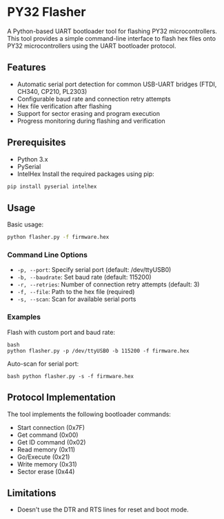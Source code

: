 # PY32 Flasher
A Python-based UART bootloader tool for flashing PY32 microcontrollers. This tool provides a simple command-line 
interface to flash hex files onto PY32 microcontrollers using the UART bootloader protocol.
## Features
- Automatic serial port detection for common USB-UART bridges (FTDI, CH340, CP210, PL2303)
- Configurable baud rate and connection retry attempts 
- Hex file verification after flashing 
- Support for sector erasing and program execution 
- Progress monitoring during flashing and verification
## Prerequisites
- Python 3.x 
- PySerial 
- IntelHex 
Install the required packages using pip: 
```bash 
pip install pyserial intelhex 
```

## Usage
Basic usage: 
```bash 
python flasher.py -f firmware.hex 
```

### Command Line Options
- `-p, --port`: Specify serial port (default: /dev/ttyUSB0) 
- `-b, --baudrate`: Set baud rate (default: 115200) 
- `-r, --retries`: Number of connection retry attempts (default: 3) 
- `-f, --file`: Path to the hex file (required) 
- `-s, --scan`: Scan for available serial ports

### Examples
Flash with custom port and baud rate: 
```
bash 
python flasher.py -p /dev/ttyUSB0 -b 115200 -f firmware.hex 
``` 
Auto-scan for serial port:
 
```bash python flasher.py -s -f firmware.hex ```

## Protocol Implementation
The tool implements the following bootloader commands: 
- Start connection (0x7F) 
- Get command (0x00) 
- Get ID command (0x02) 
- Read memory (0x11) 
- Go/Execute (0x21) 
- Write memory (0x31) 
- Sector erase (0x44)

## Limitations 
- Doesn't use the DTR and RTS lines for reset and boot mode. 
